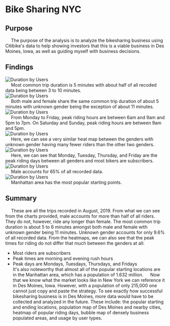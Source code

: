# Bike Sharing NYC

## Purpose
&emsp; The purpose of the analysis is to analyze the bikesharing business using Citibike's data to help showing investors that this is a viable business in Des Moines, Iowa, as well as guiding myself with business decisions.

## Findings
![Duration by Users](Images/Checkout%20Times%20for%20Users.jpeg)<br />
&emsp; Most common trip duration is 5 minutes with about half of all recoded data being between 3 to 10 minutes.<br />
![Duration by Users](Images/Checkout%20Times%20by%20Gender.jpeg)<br />
&emsp; Both male and female share the same common trip duration of about 5 minutes with unknown gender being the exception of about 11 minutes.<br />
![Duration by Users](Images/Trips%20by%20Weekday%20per%20Hour.jpeg)<br />
&emsp; From Monday to Friday, peak riding hours are between 6am and 9am and 5pm to 7pm. On Saturday and Sunday, peak riding hours are between 9am and 5pm.<br />
![Duration by Users](Images/Trips%20by%20Gender.jpeg)<br />
&emsp; Here, we can see a very similar heat map between the genders with unknown gender having many fewer riders than the other two genders.<br />
![Duration by Users](Images/User%20Trips%20by%20Gender%20by%20Weekday.jpeg)<br />
&emsp; Here, we can see that Monday, Tuesday, Thursday, and Friday are the peak riding days between all genders and most bikers are subscribers.<br />
![Duration by Users](Images/Gender%20Breakdown.jpeg)<br />
&emsp; Male accounts for 65% of all recorded data.<br />
![Duration by Users](Images/Top%20Locations.jpeg)<br />
&emsp; Manhattan area has the most popular starting points.

## Summary
&emsp; These are all the trips recorded in August, 2019. From what we can see from the charts provided, male accounts for more than half of all riders. They do not, however, ride any longer than female. The most common trip duration is about 5 to 6 minutes amongst both male and female with unknown gender being 11 minutes. Unknown gender accounts for only 9.6% of all recorded data. From the heatmaps, we can also see that the peak times for riding do not differ that much between the genders at all:<br />
- Most riders are subscribers
- Peak times are morning and evening rush hours
- Peak days are Mondays, Tuesdays, Thursdays, and Fridays<br />
It's also noteworthy that almost all of the popular starting locations are in the Manhattan area, which has a population of 1.632 million.
&emsp; Now that we know what the market looks like in New York we can reference it in Des Moines, Iowa. However, with a population of only 215,000 one cannot just copy and paste the strategy. To see exactly how successful bikesharing business is in Des Moines, more data would have to be collected and analyzed in the future. These include: the popular starting and ending locations, population map of Des Moines and nearby cities, heatmap of popular riding days, bubble map of densely business populated areas, and usage by user types.